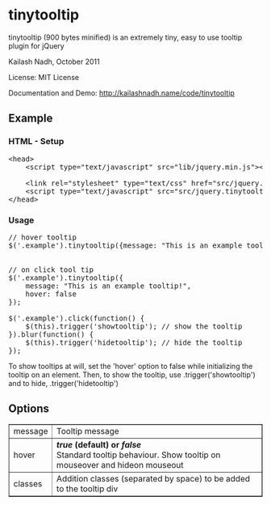 # tinytooltip
tinytooltip (900 bytes minified) is an extremely tiny, easy to use tooltip plugin for jQuery

Kailash Nadh, October 2011

License:	MIT License

Documentation and Demo: http://kailashnadh.name/code/tinytooltip

## Example

### HTML - Setup
<pre>
&lt;head&gt;
	&lt;script type="text/javascript" src="lib/jquery.min.js"&gt;&lt;/script&gt;

	&lt;link rel="stylesheet" type="text/css" href="src/jquery.tinytooltip.css"/&gt;
	&lt;script type="text/javascript" src="src/jquery.tinytooltip.min.js"&gt;&lt;/script&gt;
&lt;/head&gt;
</pre>

### Usage
<pre>
// hover tooltip
$('.example').tinytooltip({message: &quot;This is an example tooltip!&quot;});


// on click tool tip
$('.example').tinytooltip({
	message: &quot;This is an example tooltip!&quot;,
	hover: false
});

$('.example').click(function() {
	$(this).trigger('showtooltip');	// show the tooltip
}).blur(function() {
	$(this).trigger('hidetooltip');	// hide the tooltip
});
</pre>

To show tooltips at will, set the 'hover' option to false while initializing the tooltip on an element. 
Then, to show the tooltip, use .trigger('showtooltip') and to hide, .trigger('hidetooltip')

## Options
<table border="1">
	<tbody>
		<tr>
			<td>message</td>
			<td>
				Tooltip message
			</td>
		</tr>
		<tr>
			<td>hover</td>
			<td>
				<strong><em>true</em> (default) or <em>false</em></strong><br />
				Standard tooltip behaviour. Show tooltip on mouseover and hideon mouseout
			</td>
		</tr>
		<tr>
			<td>classes</td>
			<td>
				Addition classes (separated by space) to be added to the tooltip div
			</td>
		</tr>
	</tbody>
</table>
	